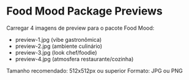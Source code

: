 # Food Mood Package Previews

Carregar 4 imagens de preview para o pacote Food Mood:
- preview-1.jpg (vibe gastronômica)
- preview-2.jpg (ambiente culinário)
- preview-3.jpg (look chef/foodie)
- preview-4.jpg (atmosfera restaurante/cozinha)

Tamanho recomendado: 512x512px ou superior
Formato: JPG ou PNG
